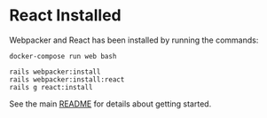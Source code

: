 # React Installed
Webpacker and React has been installed by running the commands:

````
docker-compose run web bash
 
rails webpacker:install
rails webpacker:install:react
rails g react:install
````

See the main [README](../../README.md) for details about getting started.
